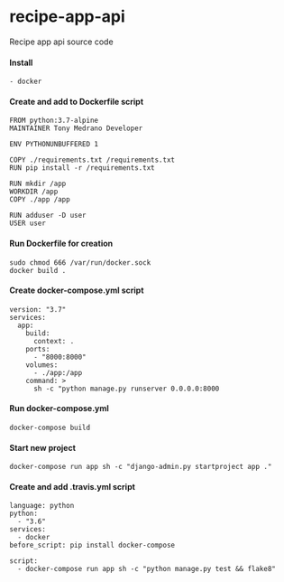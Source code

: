 # recipe-app-api
Recipe app api source code

#### Install
```shell script
- docker
```

#### Create and add to Dockerfile script
```shell script
FROM python:3.7-alpine
MAINTAINER Tony Medrano Developer

ENV PYTHONUNBUFFERED 1

COPY ./requirements.txt /requirements.txt
RUN pip install -r /requirements.txt

RUN mkdir /app
WORKDIR /app
COPY ./app /app

RUN adduser -D user
USER user
```
#### Run Dockerfile for creation
```shell script
sudo chmod 666 /var/run/docker.sock
docker build .
```

#### Create docker-compose.yml script
```shell script
version: "3.7"
services:
  app:
    build:
      context: .
    ports:
      - "8000:8000"
    volumes:
      - ./app:/app
    command: >
      sh -c "python manage.py runserver 0.0.0.0:8000
```
#### Run docker-compose.yml
```shell script
docker-compose build
```

#### Start new project
```shell script
docker-compose run app sh -c "django-admin.py startproject app ."
```

#### Create and add .travis.yml script
```shell script
language: python
python:
  - "3.6"
services:
  - docker
before_script: pip install docker-compose

script:
  - docker-compose run app sh -c "python manage.py test && flake8"
```